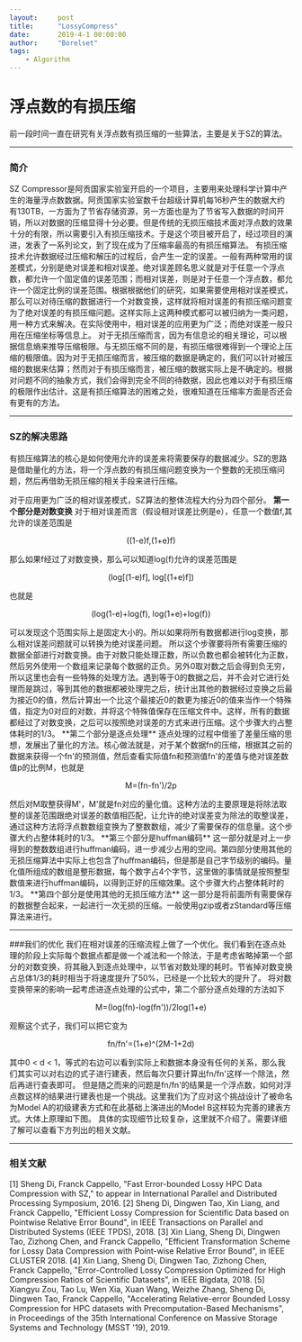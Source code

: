 ```yaml
---
layout:     post
title:      "LossyCompress"
date:       2019-4-1 00:00:00
author:     "Borelset"
tags:
    - Algorithm
---
```


# 浮点数的有损压缩
前一段时间一直在研究有关浮点数有损压缩的一些算法，主要是关于SZ的算法。

----------------------------

### 简介
SZ Compressor是阿贡国家实验室开启的一个项目，主要用来处理科学计算中产生的海量浮点数数据。阿贡国家实验室数千台超级计算机每16秒产生的数据大约有130TB，一方面为了节省存储资源，另一方面也是为了节省写入数据的时间开销，所以对数据的压缩显得十分必要。但是传统的无损压缩技术面对浮点数的效果十分的有限，所以需要引入有损压缩技术。于是这个项目被开启了，经过项目的演进，发表了一系列论文，到了现在成为了压缩率最高的有损压缩算法。
有损压缩技术允许数据经过压缩和解压的过程后，会产生一定的误差。一般有两种常用的误差模式，分别是绝对误差和相对误差。绝对误差顾名思义就是对于任意一个浮点数，都允许一个固定值的误差范围；而相对误差，则是对于任意一个浮点数，都允许一个固定比例的误差范围。根据根据他们的研究，如果需要使用相对误差模式，那么可以对待压缩的数据进行一个对数变换，这样就将相对误差的有损压缩问题变为了绝对误差的有损压缩问题。这样实际上这两种模式都可以被归纳为一类问题，用一种方式来解决。在实际使用中，相对误差的应用更为广泛；而绝对误差一般只用在压缩坐标等信息上。
对于无损压缩而言，因为有信息论的相关理论，可以根据信息熵来推导压缩极限。与无损压缩不同的是，有损压缩很难得到一个理论上压缩的极限值。因为对于无损压缩而言，被压缩的数据是确定的，我们可以针对被压缩的数据来估算；然而对于有损压缩而言，被压缩的数据实际上是不确定的。根据对问题不同的抽象方式，我们会得到完全不同的待数据，因此也难以对于有损压缩的极限作出估计。这是有损压缩算法的困难之处，很难知道在压缩率方面是否还会有更有的方法。

--------------------------


### SZ的解决思路
有损压缩算法的核心是如何使用允许的误差来将需要保存的数据减少。SZ的思路是借助量化的方法，将一个浮点数的有损压缩问题变换为一个整数的无损压缩问题，然后再借助无损压缩的相关手段来进行压缩。

对于应用更为广泛的相对误差模式，SZ算法的整体流程大约分为四个部分。
**第一个部分是对数变换**
对于相对误差而言（假设相对误差比例是e），任意一个数值f,其允许的误差范围是
<p align="center">((1-e)f,(1+e)f)</p>
那么如果f经过了对数变换，那么可以知道log(f)允许的误差范围是
<p align="center">(log[(1-e)f], log[(1+e)f])</p>
也就是
<p align="center">(log(1-e)+log(f), log(1+e)+log(f))</p>
可以发现这个范围实际上是固定大小的。所以如果将所有数据都进行log变换，那么相对误差问题就可以转换为绝对误差问题。
所以这个步骤要将所有需要压缩的数据全部进行对数变换。由于对数只能处理正数，所以负数也都会被转化为正数，然后另外使用一个数组来记录每个数据的正负。另外0取对数之后会得到负无穷，所以这里也会有一些特殊的处理方法。遇到等于0的数据之后，并不会对它进行处理而是跳过，等到其他的数据都被处理完之后，统计出其他的数据经过变换之后最为接近0的值，然后计算出一个比这个最接近0的数更为接近0的值来当作一个特殊值，指定为0对应的对数，并将这个特殊值保存在压缩文件中。这样，所有的数据都经过了对数变换，之后可以按照绝对误差的方式来进行压缩。这个步骤大约占整体耗时的1/3。
**第二个部分是逐点处理**
逐点处理的过程中借鉴了差量压缩的思想，发展出了量化的方法。核心做法就是，对于某个数据fn的压缩，根据其之前的数据来获得一个fn'的预测值，然后查看实际值fn和预测值fn'的差值与绝对误差数值p的比例M，也就是
<p align="center">M=(fn-fn')/2p</p>
然后对M取整获得M'，M'就是fn对应的量化值。这种方法的主要原理是将除法取整的误差范围跟绝对误差的数值相匹配，让允许的绝对误差变为除法的取整误差，通过这种方法将浮点数数组变换为了整数数组，减少了需要保存的信息量。这个步骤大约占整体耗时的1/3。
**第三个部分是huffman编码**
这一部分就是对上一步得到的整数数组进行huffman编码，进一步减少占用的空间。第四部分使用其他的无损压缩算法中实际上也包含了huffman编码，但是那是自己字节级别的编码。量化值所组成的数组是整形数据，每个数字占4个字节，这里做的事情就是按照整型数值来进行huffman编码，以得到正好的压缩效果。这个步骤大约占整体耗时的1/3。
**第四个部分是使用其他的无损压缩方法**
这一部分是将前面所有需要保存的数据整合起来，一起进行一次无损的压缩。一般使用gzip或者zStandard等压缩算法来进行。

------------------------------

###我们的优化
我们在相对误差的压缩流程上做了一个优化。我们看到在逐点处理的阶段上实际每个数据点都是做一个减法和一个除法，于是考虑省略掉第一个部分的对数变换，将其融入到逐点处理中，以节省对数处理的耗时。节省掉对数变换占总体1/3的耗时相当于将速度提升了50%，已经是一个比较大的提升了。
将对数变换带来的影响一起考虑进逐点处理的公式中，第二个部分逐点处理的方法如下
<p align="center">M=(log(fn)-log(fn'))/2log(1+e)</p>
观察这个式子，我们可以把它变为
<p align="center">fn/fn'=(1+e)^(2M-1+2d)</p>
其中0 < d < 1，等式的右边可以看到实际上和数据本身没有任何的关系，那么我们其实可以对右边的式子进行建表，然后每次只要计算出fn/fn'这样一个除法，然后再进行查表即可。
但是随之而来的问题是fn/fn'的结果是一个浮点数，如何对浮点数这样的结果进行建表也是一个挑战。这里我们为了应对这个挑战设计了被命名为Model A的初级建表方式和在此基础上演进出的Model B这样较为完善的建表方式。大体上原理如下图。
具体的实现细节比较复杂，这里就不介绍了。需要详细了解可以查看下方列出的相关文献。

------------------------------

### 相关文献
[1] Sheng Di, Franck Cappello, "Fast Error-bounded Lossy HPC Data Compression with SZ," to appear in International Parallel and Distributed Processing Symposium, 2016.
[2] Sheng Di, Dingwen Tao, Xin Liang, and Franck Cappello, "Efficient Lossy Compression for Scientific Data based on Pointwise Relative Error Bound", in IEEE Transactions on Parallel and Distributed Systems (IEEE TPDS), 2018.
[3] Xin Liang, Sheng Di, Dingwen Tao, Zizhong Chen, and Franck Cappello, "Efficient Transformation Scheme for Lossy Data Compression with Point-wise Relative Error Bound", in IEEE CLUSTER 2018.
[4] Xin Liang, Sheng Di, Dingwen Tao, Zizhong Chen, Franck Cappello, "Error-Controlled Lossy Compression Optimized for High Compression Ratios of Scientific Datasets", in IEEE Bigdata, 2018.
[5] Xiangyu Zou, Tao Lu, Wen Xia, Xuan Wang, Weizhe Zhang, Sheng Di, Dingwen Tao, Franck Cappello, "Accelerating Relative-error Bounded Lossy Compression for HPC datasets with Precomputation-Based Mechanisms", in Proceedings of the 35th International Conference on Massive Storage Systems and Technology (MSST '19), 2019.